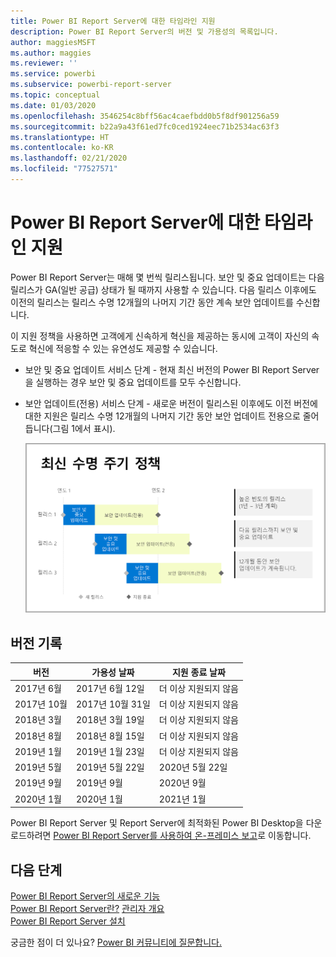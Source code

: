 ```yaml
---
title: Power BI Report Server에 대한 타임라인 지원
description: Power BI Report Server의 버전 및 가용성의 목록입니다.
author: maggiesMSFT
ms.author: maggies
ms.reviewer: ''
ms.service: powerbi
ms.subservice: powerbi-report-server
ms.topic: conceptual
ms.date: 01/03/2020
ms.openlocfilehash: 3546254c8bff56ac4caefbdd0b5f8df901256a59
ms.sourcegitcommit: b22a9a43f61ed7fc0ced1924eec71b2534ac63f3
ms.translationtype: HT
ms.contentlocale: ko-KR
ms.lasthandoff: 02/21/2020
ms.locfileid: "77527571"
---
```

# <a name="support-timeline-for-power-bi-report-server"></a>Power BI Report Server에 대한 타임라인 지원

Power BI Report Server는 매해 몇 번씩 릴리스됩니다. 보안 및 중요 업데이트는 다음 릴리스가 GA(일반 공급) 상태가 될 때까지 사용할 수 있습니다. 다음 릴리스 이후에도 이전의 릴리스는 릴리스 수명 12개월의 나머지 기간 동안 계속 보안 업데이트를 수신합니다.

이 지원 정책을 사용하면 고객에게 신속하게 혁신을 제공하는 동시에 고객이 자신의 속도로 혁신에 적응할 수 있는 유연성도 제공할 수 있습니다.

* 보안 및 중요 업데이트 서비스 단계 - 현재 최신 버전의 Power BI Report Server을 실행하는 경우 보안 및 중요 업데이트를 모두 수신합니다.
* 보안 업데이트(전용) 서비스 단계 - 새로운 버전이 릴리스된 이후에도 이전 버전에 대한 지원은 릴리스 수명 12개월의 나머지 기간 동안 보안 업데이트 전용으로 줄어듭니다(그림 1에서 표시).

    ![지원 기간을 보여 주는 그래프](media/support-timeline/report-server-support-timeline-overall.png)

## <a name="version-history"></a>버전 기록

| **버전** | **가용성 날짜** | **지원 종료 날짜** |
| --- | --- | --- |
| 2017년 6월 |2017년 6월 12일 |더 이상 지원되지 않음 |
| 2017년 10월 |2017년 10월 31일 | 더 이상 지원되지 않음 |
| 2018년 3월 | 2018년 3월 19일 | 더 이상 지원되지 않음 |
| 2018년 8월 | 2018년 8월 15일 | 더 이상 지원되지 않음 |
| 2019년 1월 | 2019년 1월 23일 | 더 이상 지원되지 않음 |
| 2019년 5월 | 2019년 5월 22일 | 2020년 5월 22일 |
| 2019년 9월 | 2019년 9월 | 2020년 9월 
| 2020년 1월 | 2020년 1월 | 2021년 1월

Power BI Report Server 및 Report Server에 최적화된 Power BI Desktop을 다운로드하려면 [Power BI Report Server를 사용하여 온-프레미스 보고](https://powerbi.microsoft.com/report-server/)로 이동합니다.

## <a name="next-steps"></a>다음 단계
[Power BI Report Server의 새로운 기능](whats-new.md)  
[Power BI Report Server란?](get-started.md)
[관리자 개요](admin-handbook-overview.md)  
[Power BI Report Server 설치](install-report-server.md)  

궁금한 점이 더 있나요? [Power BI 커뮤니티에 질문합니다.](https://community.powerbi.com/)
